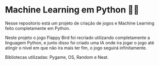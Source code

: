 # Machine Learning em Python 🐤🤖

Nesse repositorio está um projeto de criação de jogos e Machine Learning feito completamente em Python.

Neste projeto o jogo Flappy Bird foi recriado utilizando completamente a linguagem Python, e junto disso foi criado uma IA onde ira jogar o jogo até atingir o nivel em que não ira mais ter fim, o jogo seguirá infinitamente.

Bibliotecas utilizadas: Pygame, OS, Random e Neat.
